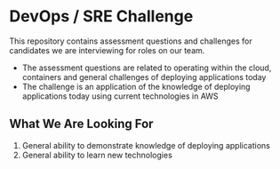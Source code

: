 # DevOps / SRE Challenge

This repository contains assessment questions and challenges for candidates we are interviewing for roles on our team.

* The assessment questions are related to operating within the cloud, containers and general challenges of deploying applications today
* The challenge is an application of the knowledge of deploying applications today using current technologies in AWS

## What We Are Looking For
1. General ability to demonstrate knowledge of deploying applications
2. General ability to learn new technologies